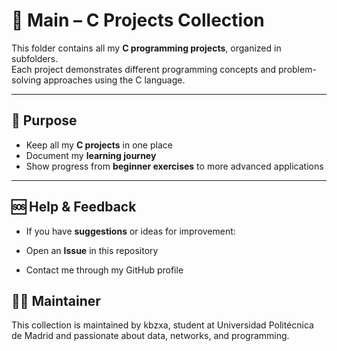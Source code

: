 # 📂 Main – C Projects Collection

This folder contains all my **C programming projects**, organized in subfolders.  
Each project demonstrates different programming concepts and problem-solving approaches using the C language.  

---

## 🎯 Purpose
- Keep all my **C projects** in one place  
- Document my **learning journey**  
- Show progress from **beginner exercises** to more advanced applications  

---

## 🆘 Help & Feedback

- If you have **suggestions** or ideas for improvement:

- Open an **Issue** in this repository

- Contact me through my GitHub profile

## 👨‍💻 Maintainer

This collection is maintained by kbzxa,
student at Universidad Politécnica de Madrid and passionate about data, networks, and programming.
